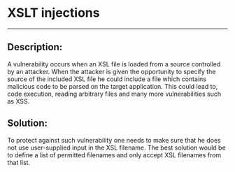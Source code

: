 # XSLT injections
-------

## Description:

A vulnerability occurs when an XSL file is loaded from a source controlled by an attacker.
When the attacker is given the opportunity to specify the source of the included XSL file
he could include a file which contains malicious code to be parsed on the target application.
This could lead to, code execution, reading arbitrary files and many more
vulnerabilities such as XSS.

## Solution:

To protect against such vulnerability one needs to make sure that he does not use
user-supplied input in the XSL filename.
The best solution would be to define a list of permitted filenames and
only accept XSL filenames from that list.
